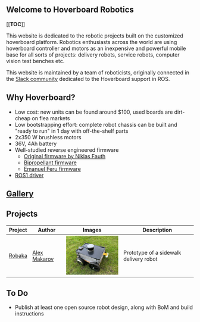 ## Welcome to Hoverboard Robotics
[[__TOC__]]

This website is dedicated to the robotic projects built on the customized hoverboard platform. Robotics enthusiasts across the world are using hoverboard controller and motors as an inexpensive and powerful mobile base for all sorts of projects: delivery robots, service robots, computer vision test benches etc.

This website is maintained by a team of roboticists, originally connected in the [Slack community](https://join.slack.com/t/robaka/shared_invite/zt-q52yfvnl-IP0h~JDOmgh3VmJ7Hh69Jw) dedicated to the Hoverboard support in ROS.

## Why Hoverboard?

* Low cost: new units can be found around $100, used boards are dirt-cheap on flea markets
* Low bootstrapping effort: complete robot chassis can be built and "ready to run" in 1 day with off-the-shelf parts
* 2x350 W brushless motors
* 36V, 4Ah battery
* Well-studied reverse engineered firmware
  *  [Original firmware by Niklas Fauth](https://github.com/NiklasFauth/hoverboard-firmware-hack)
  *  [Bipropellant firmware](https://github.com/bipropellant/bipropellant-hoverboard-firmware)
  *  [Emanuel Feru firmware](https://github.com/EmanuelFeru/hoverboard-firmware-hack-FOC)
* [ROS1 driver](https://github.com/alex-makarov/hoverboard-driver)

## [Gallery](gallery.md)

## Projects

| Project                                              | Author                                          | Images                                  | Description                            |
|------------------------------------------------------|-------------------------------------------------|-----------------------------------------|----------------------------------------|
| [Robaka](https://github.com/alex-makarov/robaka-ros) | [Alex Makarov](https://github.com/alex-makarov) | <img src="img/robaka.jpg" width="200"/> | Prototype of a sidewalk delivery robot |

## To Do
* Publish at least one open source robot design, along with BoM and build instructions
